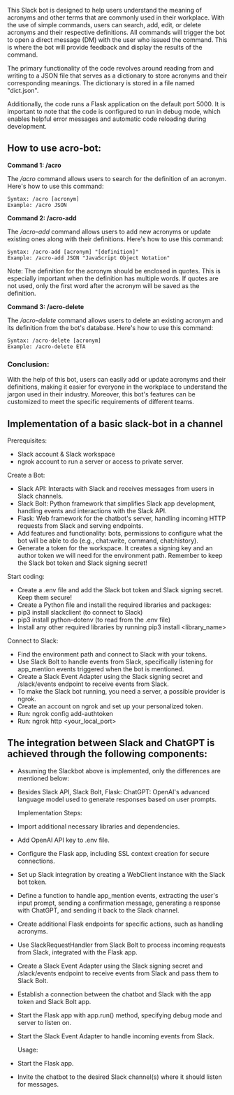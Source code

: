 This Slack bot is designed to help users understand the meaning of acronyms and other terms that are commonly used in their workplace. With the use of simple commands, users can search, add, edit, or delete acronyms and their respective definitions. All commands will trigger the bot to open a direct message (DM) with the user who issued the command. This is where the bot will provide feedback and display the results of the command.

The primary functionality of the code revolves around reading from and writing to a JSON file that serves as a dictionary to store acronyms and their corresponding meanings. The dictionary is stored in a file named "dict.json".

Additionally, the code runs a Flask application on the default port 5000. It is important to note that the code is configured to run in debug mode, which enables helpful error messages and automatic code reloading during development.

## How to use acro-bot:
**Command 1: /acro**
  
The _/acro_ command allows users to search for the definition of an acronym. Here's how to use this command:
```
Syntax: /acro [acronym]
Example: /acro JSON
```
**Command 2: /acro-add**

The _/acro-add_ command allows users to add new acronyms or update existing ones along with their definitions. Here's how to use this command:
```
Syntax: /acro-add [acronym] "[definition]"
Example: /acro-add JSON "JavaScript Object Notation"
```
Note: The definition for the acronym should be enclosed in quotes. This is especially important when the definition has multiple words. If quotes are not used, only the first word after the acronym will be saved as the definition.

**Command 3: /acro-delete**

The _/acro-delete_ command allows users to delete an existing acronym and its definition from the bot's database. Here's how to use this command:
```
Syntax: /acro-delete [acronym]
Example: /acro-delete ETA
```
### Conclusion:
With the help of this bot, users can easily add or update acronyms and their definitions, making it easier for everyone in the workplace to understand the jargon used in their industry. Moreover, this bot's features can be customized to meet the specific requirements of different teams.

## Implementation of a basic slack-bot in a channel
Prerequisites:
- Slack account & Slack workspace
- ngrok account to run a server or access to private server.

Create a Bot:
- Slack API: Interacts with Slack and receives messages from users in Slack channels.
- Slack Bolt: Python framework that simplifies Slack app development, handling events and interactions with the Slack API.
- Flask: Web framework for the chatbot's server, handling incoming HTTP requests from Slack and serving endpoints.
- Add features and functionality: bots, permissions to configure what the bot will be able to do (e.g., chat:write, command, chat:history).
- Generate a token for the workspace. It creates a signing key and an author token we will need for the environment path. Remember to keep the Slack bot token and Slack signing secret!

Start coding:
- Create a .env file and add the Slack bot token and Slack signing secret. Keep them secure!
- Create a Python file and install the required libraries and packages:
- pip3 install slackclient (to connect to Slack)
- pip3 install python-dotenv (to read from the .env file)
- Install any other required libraries by running pip3 install <library_name>

Connect to Slack:
- Find the environment path and connect to Slack with your tokens.
- Use Slack Bolt to handle events from Slack, specifically listening for app_mention events triggered when the bot is mentioned.
- Create a Slack Event Adapter using the Slack signing secret and /slack/events endpoint to receive events from Slack.
- To make the Slack bot running, you need a server, a possible provider is ngrok.
- Create an account on ngrok and set up your personalized token.
- Run: ngrok config add-authtoken <token>
- Run: ngrok http <your_local_port>

## The integration between Slack and ChatGPT is achieved through the following components:

- Assuming the Slackbot above is implemented, only the differences are mentioned below:
- Besides Slack API, Slack Bolt, Flask:
  ChatGPT: OpenAI's advanced language model used to generate responses based on user prompts.

  Implementation Steps:

- Import additional necessary libraries and dependencies.
- Add OpenAI API key to .env file.
- Configure the Flask app, including SSL context creation for secure connections.
- Set up Slack integration by creating a WebClient instance with the Slack bot token.
- Define a function to handle app_mention events, extracting the user's input prompt, sending a confirmation message, generating a response with ChatGPT, and sending it back to the Slack channel.
- Create additional Flask endpoints for specific actions, such as handling acronyms.
- Use SlackRequestHandler from Slack Bolt to process incoming requests from Slack, integrated with the Flask app.
- Create a Slack Event Adapter using the Slack signing secret and /slack/events endpoint to receive events from Slack and pass them to Slack Bolt.
- Establish a connection between the chatbot and Slack with the app token and Slack Bolt app.
- Start the Flask app with app.run() method, specifying debug mode and server to listen on.
- Start the Slack Event Adapter to handle incoming events from Slack.

  Usage:
- Start the Flask app.
- Invite the chatbot to the desired Slack channel(s) where it should listen for messages.
